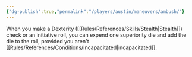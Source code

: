 ```yaml
---
{"dg-publish":true,"permalink":"/players/austin/maneuvers/ambush/"}
---
```


When you make a Dexterity ([[Rules/References/Skills/Stealth\|Stealth]]) check or an initiative roll, you can expend one superiority die and add the die to the roll, provided you aren't [[Rules/References/Conditions/Incapacitated\|incapacitated]].
